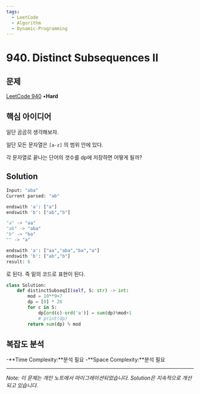 ```yaml
---
tags:
  - LeetCode
  - Algorithm
  - Dynamic-Programming
---
```


# 940. Distinct Subsequences II

## 문제

[LeetCode 940](https://leetcode.com/problems/distinct-subsequences-ii/) •**Hard**

## 핵심 아이디어

일단 곰곰히 생각해보자.

일단 모든 문자열은 `[a-z]` 의 범위 안에 있다.

각 문자열로 끝나는 단어의 갯수를 dp에 저장하면 어떻게 될까?

## Solution

```python
Input: "aba"
Current parsed: "ab"

endswith 'a': ["a"]
endswith 'b': ["ab","b"]

"a" -> "aa"
"ab" -> "aba"
"b" -> "ba"
"" -> "a"

endswith 'a': ["aa","aba","ba","a"]
endswith 'b': ["ab","b"]
result: 6
```

로 된다. 즉 밑의 코드로 표현이 된다.

```python
class Solution:
    def distinctSubseqII(self, S: str) -> int:
        mod = 10**9+7
        dp = [0] * 26
        for c in S:
            dp[ord(c)-ord('a')] = sum(dp)%mod+1
            # print(dp)
        return sum(dp) % mod
```

## 복잡도 분석

-**Time Complexity:**분석 필요
-**Space Complexity:**분석 필요

---

*Note: 이 문제는 개인 노트에서 마이그레이션되었습니다. Solution은 지속적으로 개선되고 있습니다.*
